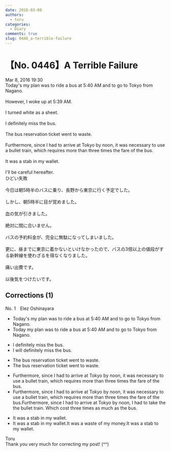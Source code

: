 ```yaml
---
date: 2016-03-08
authors:
  - toru
categories:
  - Diary
comments: true
slug: 0446_a-terrible-failure
---
```


# 【No. 0446】A Terrible Failure
<div class="date">Mar 8, 2016 19:30</div>
<div id="post"><div id="body_show_ori">
Today's my plan was to ride a bus at 5:40 AM and to go to Tokyo from Nagano.<br/><br/>However, I woke up at 5:39 AM.<br/><br/>I turned white as a sheet.<br/><br/>I definitely miss the bus.<br/><br/>The bus reservation ticket went to waste.<br/><br/>Furthermore, since I had to arrive at Tokyo by noon, it was necessary to use a bullet train, which requires more than three times the fare of the bus.<br/><br/>It was a stab in my wallet.<br/><br/>I'll be careful hereafter.
</div></div>

<!-- more -->

<div id="post_ja"><div id="body_show_mo">
ひどい失敗<br/><br/>今日は朝5時半のバスに乗り、長野から東京に行く予定でした。<br/><br/>しかし、朝5時半に目が覚めました。<br/><br/>血の気が引きました。<br/><br/>絶対に間に合いません。<br/><br/>バスの予約料金が、完全に無駄になってしまいました。<br/><br/>更に、昼までに東京に着かないといけなかったので、バスの3倍以上の値段がする新幹線を使わざるを得なくなりました。<br/><br/>痛い出費です。<br/><br/>以後気をつけたいです。
</div></div>

## Corrections (1)
<div id="block"><div class="first_name"> No. 1　<span class="just_name">Elez Oshinayara</span></div><div id="block2">
<ul class="correction_field">
<li class="incorrect">Today's my plan was to ride a bus at 5:40 AM and to go to Tokyo from Nagano.</li>
<li class="corrected correct">
<span class="f_red">Today</span> my plan was to ride a bus at 5:40 AM and to go to Tokyo from Nagano.
</li>
</ul>
<ul class="correction_field">
<li class="incorrect">I definitely miss the bus.</li>
<li class="corrected correct">
I <span class="f_red">will</span> definitely miss the bus.
</li>
</ul>
<ul class="correction_field">
<li class="incorrect">The bus reservation ticket went to waste.</li>
<li class="corrected correct">
The bus reservation ticket went to waste.
</li>
</ul>
<ul class="correction_field">
<li class="incorrect">Furthermore, since I had to arrive at Tokyo by noon, it was necessary to use a bullet train, which requires more than three times the fare of the bus.</li>
<li class="corrected correct">
Furthermore, since I had to arrive at Tokyo by noon, it was necessary to use a bullet train, which requires more than three times the fare of the bus.Furthermore, since I had to arrive at Tokyo by noon, <span class="f_red">I had to take the the bullet train. Which cost three times as much as the bus.</span>
</li>
</ul>
<ul class="correction_field">
<li class="incorrect">It was a stab in my wallet.</li>
<li class="corrected correct">
It was a stab in my wallet.It was a waste of my money.It was a stab <span class="f_red">to</span> my wallet.
</li>
</ul>
</div><div class="name"><span class="just_name">Toru</span><br>
Thank you very much for correcting my post! (^^)
</div>
</div>
